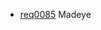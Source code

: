   * [req0085](https://github.com/DomainDrivenArchitecture/ddaRequirement/blob/master/en/requirements/req0085.md) Madeye